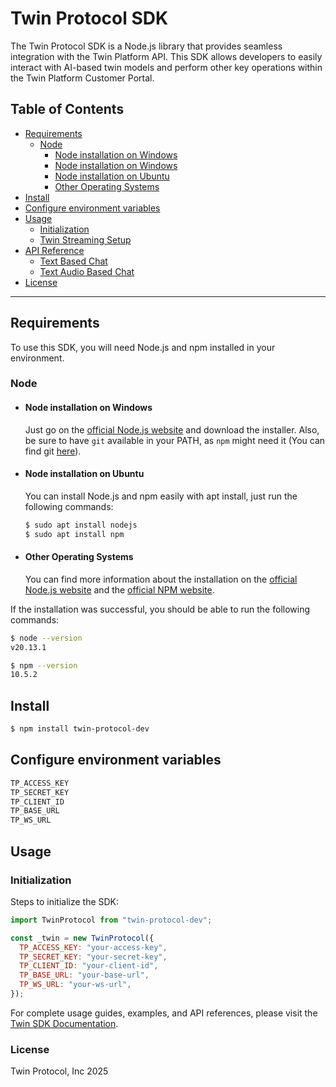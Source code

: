 # Twin Protocol SDK

The Twin Protocol SDK is a Node.js library that provides seamless integration with the Twin Platform API. This SDK allows developers to easily interact with AI-based twin models and perform other key operations within the Twin Platform Customer Portal.

## Table of Contents

- [Requirements](#requirements)
  - [Node](#node)
    - [Node installation on Windows](#node-installation-on-windows)
    - [Node installation on Windows](#node-installation-on-windows)
    - [Node installation on Ubuntu](#node-installation-on-ubuntu)
    - [Other Operating Systems](#other-operating-systems)
- [Install](#install)
- [Configure environment variables](#configure-environment-variables)
- [Usage](#usage)
  - [Initialization](#initialization)
  - [Twin Streaming Setup](#twin-streaming-setup)
- [API Reference](#api-reference)
  - [Text Based Chat](#text-based-chat)
  - [Text Audio Based Chat](#text-audio-based-chat)
- [License](#license)

---

## Requirements

To use this SDK, you will need Node.js and npm installed in your environment.

### Node

- #### Node installation on Windows

  Just go on the [official Node.js website](https://nodejs.org/) and download the installer.
  Also, be sure to have `git` available in your PATH, as `npm` might need it (You can find git [here](https://git-scm.com/)).

- #### Node installation on Ubuntu

  You can install Node.js and npm easily with apt install, just run the following commands:

  ```bash
  $ sudo apt install nodejs
  $ sudo apt install npm
  ```

- #### Other Operating Systems

  You can find more information about the installation on the [official Node.js website](https://nodejs.org/) and the [official NPM website](https://npmjs.org/).

If the installation was successful, you should be able to run the following commands:

```bash
$ node --version
v20.13.1

$ npm --version
10.5.2
```

## Install

```bash
$ npm install twin-protocol-dev
```

## Configure environment variables

```bash
TP_ACCESS_KEY
TP_SECRET_KEY
TP_CLIENT_ID
TP_BASE_URL
TP_WS_URL
```

## Usage

### Initialization

Steps to initialize the SDK:

```javascript
import TwinProtocol from "twin-protocol-dev";

const _twin = new TwinProtocol({
  TP_ACCESS_KEY: "your-access-key",
  TP_SECRET_KEY: "your-secret-key",
  TP_CLIENT_ID: "your-client-id",
  TP_BASE_URL: "your-base-url",
  TP_WS_URL: "your-ws-url",
});

```

For complete usage guides, examples, and API references, please visit the [Twin SDK Documentation](https://github.com/TwinProtocolUS/Twin-SDK-Documentation).


### License

Twin Protocol, Inc 2025

